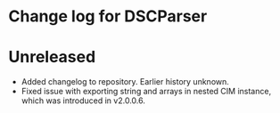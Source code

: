 # Change log for DSCParser

# Unreleased

* Added changelog to repository. Earlier history unknown.
* Fixed issue with exporting string and arrays in nested CIM instance, which was introduced in v2.0.0.6.